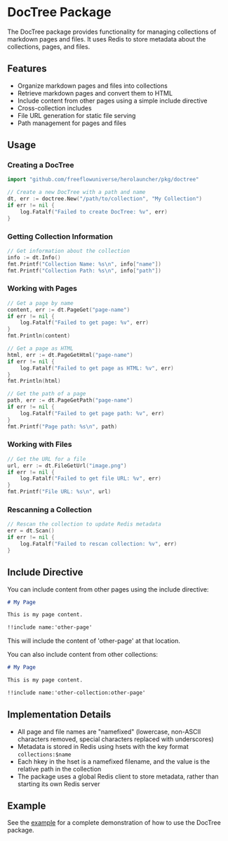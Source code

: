 

# DocTree Package

The DocTree package provides functionality for managing collections of markdown pages and files. It uses Redis to store metadata about the collections, pages, and files.

## Features

- Organize markdown pages and files into collections
- Retrieve markdown pages and convert them to HTML
- Include content from other pages using a simple include directive
- Cross-collection includes
- File URL generation for static file serving
- Path management for pages and files

## Usage

### Creating a DocTree

```go
import "github.com/freeflowuniverse/herolauncher/pkg/doctree"

// Create a new DocTree with a path and name
dt, err := doctree.New("/path/to/collection", "My Collection")
if err != nil {
    log.Fatalf("Failed to create DocTree: %v", err)
}
```

### Getting Collection Information

```go
// Get information about the collection
info := dt.Info()
fmt.Printf("Collection Name: %s\n", info["name"])
fmt.Printf("Collection Path: %s\n", info["path"])
```

### Working with Pages

```go
// Get a page by name
content, err := dt.PageGet("page-name")
if err != nil {
    log.Fatalf("Failed to get page: %v", err)
}
fmt.Println(content)

// Get a page as HTML
html, err := dt.PageGetHtml("page-name")
if err != nil {
    log.Fatalf("Failed to get page as HTML: %v", err)
}
fmt.Println(html)

// Get the path of a page
path, err := dt.PageGetPath("page-name")
if err != nil {
    log.Fatalf("Failed to get page path: %v", err)
}
fmt.Printf("Page path: %s\n", path)
```

### Working with Files

```go
// Get the URL for a file
url, err := dt.FileGetUrl("image.png")
if err != nil {
    log.Fatalf("Failed to get file URL: %v", err)
}
fmt.Printf("File URL: %s\n", url)
```

### Rescanning a Collection

```go
// Rescan the collection to update Redis metadata
err = dt.Scan()
if err != nil {
    log.Fatalf("Failed to rescan collection: %v", err)
}
```

## Include Directive

You can include content from other pages using the include directive:

```markdown
# My Page

This is my page content.

!!include name:'other-page'
```

This will include the content of 'other-page' at that location.

You can also include content from other collections:

```markdown
# My Page

This is my page content.

!!include name:'other-collection:other-page'
```

## Implementation Details

- All page and file names are "namefixed" (lowercase, non-ASCII characters removed, special characters replaced with underscores)
- Metadata is stored in Redis using hsets with the key format `collections:$name`
- Each hkey in the hset is a namefixed filename, and the value is the relative path in the collection
- The package uses a global Redis client to store metadata, rather than starting its own Redis server

## Example

See the [example](./example/example.go) for a complete demonstration of how to use the DocTree package.
